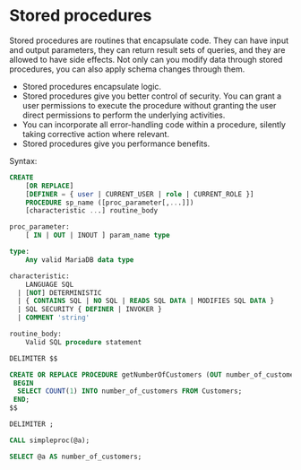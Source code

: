 # Stored procedures

Stored procedures are routines that encapsulate code. They can have input and output parameters, they can return result sets of queries, and they are allowed to have side effects. Not only can you modify data through stored procedures, you can also apply schema changes through them.

* Stored procedures encapsulate logic. 
* Stored procedures give you better control of security. You can grant a user permissions to execute the procedure without granting the user direct permissions to perform the underlying activities.
* You can incorporate all error-handling code within a procedure, silently taking corrective action where relevant.
* Stored procedures give you performance benefits.


Syntax:

```sql
CREATE
    [OR REPLACE]
    [DEFINER = { user | CURRENT_USER | role | CURRENT_ROLE }]
    PROCEDURE sp_name ([proc_parameter[,...]])
    [characteristic ...] routine_body

proc_parameter:
    [ IN | OUT | INOUT ] param_name type

type:
    Any valid MariaDB data type

characteristic:
    LANGUAGE SQL
  | [NOT] DETERMINISTIC
  | { CONTAINS SQL | NO SQL | READS SQL DATA | MODIFIES SQL DATA }
  | SQL SECURITY { DEFINER | INVOKER }
  | COMMENT 'string'

routine_body:
    Valid SQL procedure statement
```

```sql
DELIMITER $$

CREATE OR REPLACE PROCEDURE getNumberOfCustomers (OUT number_of_customers INT)
 BEGIN
  SELECT COUNT(1) INTO number_of_customers FROM Customers;
 END;
$$

DELIMITER ;

CALL simpleproc(@a);

SELECT @a AS number_of_customers;
```
